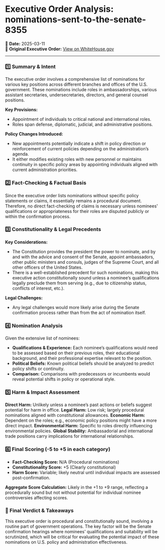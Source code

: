 # Executive Order Analysis: nominations-sent-to-the-senate-8355

📅 **Date:** 2025-03-11  
🔗 **Original Executive Order:** [View on WhiteHouse.gov](https://www.whitehouse.gov/presidential-actions/2025/03/nominations-sent-to-the-senate-8355/)

---

### **1️⃣ Summary & Intent**
The executive order involves a comprehensive list of nominations for various key positions across different branches and offices of the U.S. government. These nominations include roles in ambassadorships, various assistant secretaries, undersecretaries, directors, and general counsel positions.

**Key Provisions:**
- Appointment of individuals to critical national and international roles.
- Roles span defense, diplomatic, judicial, and administrative positions.

**Policy Changes Introduced:**
- New appointments potentially indicate a shift in policy direction or reinforcement of current policies depending on the administration’s agenda.
- It either modifies existing roles with new personnel or maintains continuity in specific policy areas by appointing individuals aligned with current administration priorities.

### **2️⃣ Fact-Checking & Factual Basis**
Since the executive order lists nominations without specific policy statements or claims, it essentially remains a procedural document. Therefore, no direct fact-checking of claims is necessary unless nominees' qualifications or appropriateness for their roles are disputed publicly or within the confirmation process.

### **3️⃣ Constitutionality & Legal Precedents**
**Key Considerations:**
- The Constitution provides the president the power to nominate, and by and with the advice and consent of the Senate, appoint ambassadors, other public ministers and consuls, judges of the Supreme Court, and all other officers of the United States.
- There is a well-established precedent for such nominations, making this executive action constitutionally sound unless a nominee’s qualifications legally preclude them from serving (e.g., due to citizenship status, conflicts of interest, etc.).

**Legal Challenges:**
- Any legal challenges would more likely arise during the Senate confirmation process rather than from the act of nomination itself.

### **4️⃣ Nomination Analysis**
Given the extensive list of nominees:
- **Qualifications & Experience:** Each nominee’s qualifications would need to be assessed based on their previous roles, their educational background, and their professional expertise relevant to the position.
- **Political Beliefs:** Known political beliefs should be analyzed to predict policy shifts or continuity.
- **Comparison:** Comparisons with predecessors or incumbents would reveal potential shifts in policy or operational style.

### **5️⃣ Harm & Impact Assessment**
**Direct Harm:** Unlikely unless a nominee’s past actions or beliefs suggest potential for harm in office.
**Legal Harm:** Low risk; largely procedural nominations aligned with constitutional allowances.
**Economic Harm:** Dependent on the roles; e.g., economic policy positions might have a more direct impact.
**Environmental Harm:** Specific to roles directly influencing environmental policies.
**Global Stability:** Ambassadorial and international trade positions carry implications for international relationships.

### **6️⃣ Final Scoring (-5 to +5 in each category)**
- **Fact-Checking Score:** N/A (Procedural nominations)
- **Constitutionality Score:** +5 (Clearly constitutional)
- **Harm Score:** Variable; likely neutral until individual impacts are assessed post-confirmation.

**Aggregate Score Calculation:** Likely in the +1 to +9 range, reflecting a procedurally sound but not without potential for individual nominee controversies affecting scores.

### **🔎 Final Verdict & Takeaways**
This executive order is procedural and constitutionally sound, involving a routine part of government operations. The key factor will be the Senate confirmation hearings where nominees' qualifications and suitability will be scrutinized, which will be critical for evaluating the potential impact of these nominations on U.S. policy and administration effectiveness.
